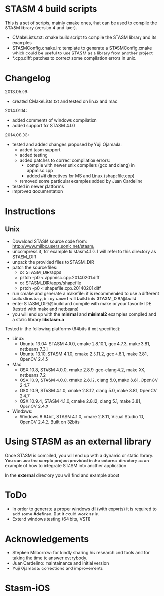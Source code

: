STASM 4 build scripts
=====================

This is a set of scripts, mainly cmake ones, that can be used to compile the STASM library (version 4 and later).
* CMakeLists.txt: cmake build script to compile the STASM library and its examples
* STASMConfig.cmake.in: template to generate a STASMConfig.cmake which could be useful to use STASM as a library from another project
* *.cpp.diff: patches to correct some compilation errors in unix.

Changelog
=========

2013.05.09: 
* created CMakeLists.txt and tested on linux and mac
 
2014.01.14:       
* added comments of windows compilation
* added support for STASM 4.1.0
      
2014.08.03:       
* tested and added changes proposed by Yuji Ojamada:
  * added tasm support
  * added testing
  * added patches to correct compilation errors:
    * compile with newer unix compilers (gcc and clang) in appmisc.cpp
    * added #if directives for MS and Linux (shapefile.cpp)
  * removed some particular examples added by Juan Cardelino
* tested in newer platforms
* improved documentation


Instructions
============

Unix
----

* Download STASM source code from: http://www.milbo.users.sonic.net/stasm/ 
* uncompress it, for example to stasm4.1.0. I will refer to this directory as STASM_DIR
* unpack the provided files to STASM_DIR
* patch the source files:
  * cd STASM_DIR/apps
  * patch -p0 < appmisc.cpp.20140201.diff
  * cd STASM_DIR/apps/shapefile
  * patch -p0 < shapefile.cpp.20140201.diff
* run cmake and generate a makefile: it is recommended to use a different build directory, in my case I will build into STASM_DIR/@build
* enter STASM_DIR/@build and compile with make or your favorite IDE (tested with make and netbeans)
* you will end up with the __minimal__ and __minimal2__ examples compiled and a static library __libstasm.a__


Tested in the following platforms (64bits if not specified):
* Linux:
  * Ubuntu 13.04, STASM 4.0.0, cmake 2.8.10.1, gcc 4.7.3, make 3.81, netbeans 7.3.1
  * Ubuntu 13.10, STASM 4.1.0, cmake 2.8.11.2, gcc 4.8.1, make 3.81, OpenCV 2.4.5
* Mac
  * OSX 10.8, STASM 4.0.0, cmake 2.8.9, gcc-clang 4.2, make XX, netbeans 7.2
  * OSX 10.9, STASM 4.0.0, cmake 2.8.12, clang 5.0, make 3.81, OpenCV 2.4.7
  * OSX 10.9, STASM 4.1.0, cmake 2.8.12, clang 5.0, make 3.81, OpenCV 2.4.7
  * OSX 10.9.4, STASM 4.1.0, cmake 2.8.12, clang 5.1, make 3.81, OpenCV 2.4.9
* Windows:
  * Windows 8 64bit, STASM 4.1.0, cmake 2.8.11, Visual Studio 10,  OpenCV 2.4.2. Built on 32bits

Using STASM as an external library
==================================
Once STASM is compiled, you will end up with a dynamic or static library. You can use the sample project provided in the external directory as an example of how to integrate STASM into another application

In the __external__ directory you will find and example about

ToDo
============
* In order to generate a proper windows dll (with exports) it is required to add some #defines. But it could work as is.
* Extend windows testing (64 bits, VS11)

Acknowledgements
================
* Stephen Milborrow: for kindly sharing his research and tools and for taking the time to answer everybody.
* Juan Cardelino: maintainance and initial version
* Yuji Ojamada: corrections and improvements
# Stasm-iOS
